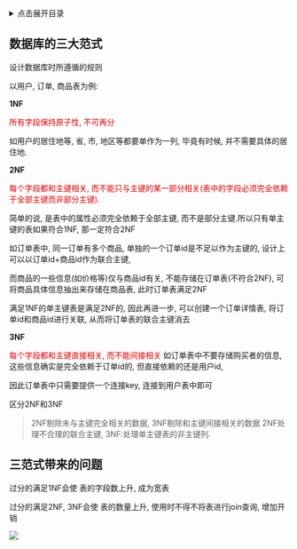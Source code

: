 <details>
<summary>点击展开目录</summary>
<!-- TOC -->

- [数据库的三大范式](#数据库的三大范式)
- [三范式带来的问题](#三范式带来的问题)

<!-- /TOC -->
</details>

## 数据库的三大范式

设计数据库时所遵循的规则

以用户, 订单, 商品表为例:

**1NF**

<font color=#dd0000>
所有字段保持原子性, 不可再分
</font>

如用户的居住地等, 省, 市, 地区等都要单作为一列, 毕竟有时候, 并不需要具体的居住地.

**2NF**

<font color=#dd0000>
每个字段都和主键相关, 而不能只与主键的某一部分相关(表中的字段必须完全依赖于全部主键而非部分主键).
</font>

简单的说, 是表中的属性必须完全依赖于全部主键, 而不是部分主键.所以只有单主键的表如果符合1NF, 那一定符合2NF

如订单表中, 同一订单有多个商品, 单独的一个订单id是不足以作为主键的, 设计上可以以订单id+商品id作为联合主键,

而商品的一些信息(如价格等)仅与商品id有关, 不能存储在订单表(不符合2NF), 可将商品具体信息抽出来存储在商品表, 此时订单表满足2NF

满足1NF的单主键表是满足2NF的, 因此再进一步, 可以创建一个订单详情表, 将订单id和商品id进行关联, 从而将订单表的联合主键消去

**3NF**

<font color=#dd0000>
每个字段都和主键直接相关, 而不能间接相关
</font>
如订单表中不要存储购买者的信息, 这些信息确实是完全依赖于订单id的, 但直接依赖的还是用户id,

因此订单表中只需要提供一个连接key, 连接到用户表中即可

区分2NF和3NF
> 2NF剔除未与主键完全相关的数据, 3NF剔除和主键间接相关的数据
> 2NF处理不合理的联合主键, 3NF:处理单主键表的非主键列.

## 三范式带来的问题

过分的满足1NF会使 表的字段数上升, 成为宽表

过分的满足2NF, 3NF会使 表的数量上升, 使用时不得不将表进行join查询, 增加开销


[![](https://static.segmentfault.com/v-5b1df2a7/global/img/creativecommons-cc.svg)](https://creativecommons.org/licenses/by-nc-nd/4.0/)
